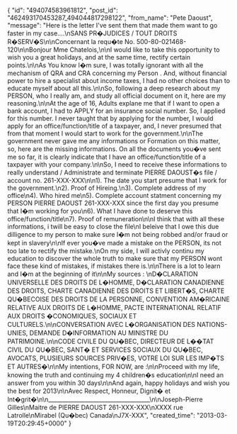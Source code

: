  {
   "id": "494074583961812",
   "post_id": "462493170453287_494044817298122",
   "from_name": "Pete Daoust",
   "message": "Here is the letter I've sent them that made them want to go faster in my case....\nSANS PR�JUDICES / TOUT DROITS R�SERV�S\n\nConcernant la requ�te No. 500-80-021468-120\n\nBonjour Mme Chatelois,\n\nI would like to take this opportunity to wish you a great holidays, and at the same time, rectify certain points.\n\nAs You know I�m sure, I was totally ignorant with all the mechanism of QRA and CRA concerning my Person . And, without financial power to hire a specialist about income taxes, I had no other choices than to educate myself about all this.\n\nSo, following a deep research about my PERSON, who I really am, and study all official document on it, here are my reasoning.\n\nAt the age of 16, Adults explane me that if I want to open a bank account, I had to APPLY for an insurance social number. So, I applied for this number. I never taught that by applying for the number, I would apply for an office/function/title of a taxpayer, and, I never presumed that from that moment I would start to work for the government.\n\nThe government never gave me any informations or Formation on this matter, so, here are the missing informations. On all the documents you�ve sent me so far, it is clearly indicate that I have an  office/function/title of a taxpayer with your company.\n\nSo, I need to receive these informations to really understand / Administrate and terminate PIERRE DAOUST�s file / account no. 261-XXX-XXX\n\n1). The date you start presume that I work for the government.\n2). Proof of Hireing.\n3). Complete address of my office\n4). Who hired me\n5). Complete account statment concerning my PERSON PIERRE DAOUST 261-XXX-XXX since the first day you presume that I�m working for you\n6). What I have done to deserve this office/function/title\n7). Proof of remuneration\n\nI think that with all these informations, i twill be easy to close the file\nI beleive that I owe this due dilligence to my person to make sure I�m not being robbed and/or fraud or kept in slavery\n\nIf ever you�ve made a mistake on the PERSON, its not too late to rectify the mistake.\nOn my side, I will activly continu my education to discover the whole truth to make sure that my PERSON wont face these kind of mistakes, if mistakes there is.\n\nThere is a lot to learn and I�m at the beginning of it\n\nMy sources : \nD�CLARATION UNIVERSELLE DES DROITS DE L�HOMME, D�CLARATION CANADIENNE DES DROITS, CHARTE CANADIENNE DES DROITS ET LIBERT�S, CHARTE QU�BECOISE DES DROITS DE LA PERSONNE, CONVENTION AM�RICAINE RELATIVE AUX DROITS DE L�HOMME, PACTE INTERNATIONAL RELATIF AUX DROITS �CONOMIQUES, SOCIAUX ET CULTURELS.\n\nCONVERSATION AVEC L�ORGANISATION DES NATIONS-UNIES, DEMANDE D�INFORMATION AU MINISTRE DU PATRIMOINE.\n\nCODE CIVILE DU QU�BEC, DIRECTEUR DE L��TAT CIVIL DU QU�BEC, SANT� ET SERVICES SOCIAUX DU QU�BEC, AVOCATS, PLUSIEURS SOURCES PRIV�ES, VOTRE LOI SUR LES IMP�TS ET AUTRES�\n\nMy intentions, FOR NOW, are :\n\nProceed with my life, knowing the truth and continuing my 4 children�s education\n\nI need an answer from you within 30 days\n\nAnd again, happy holidays and wish you the best for 2013\n\nAvec Respect, Honneur, Dignit� et Int�grit�\n\n____________________________________\n\nJoseph-Pierre Gilles\nMaitre de PIERRE DAOUST 261-XXX-XXX\nXXXX rue Latrolle\nMirabel (Qu�bec) Canada\nJ7X-XXX",
   "created_time": "2013-03-19T20:29:45+0000"
 }
